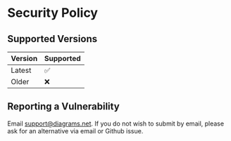 # Security Policy

## Supported Versions

| Version  | Supported          |
| -------- | ------------------ |
| Latest   | :white_check_mark: |
| Older    | :x:                |

## Reporting a Vulnerability

Email support@diagrams.net. If you do not wish to submit by email, please 
ask for an alternative via email or Github issue.